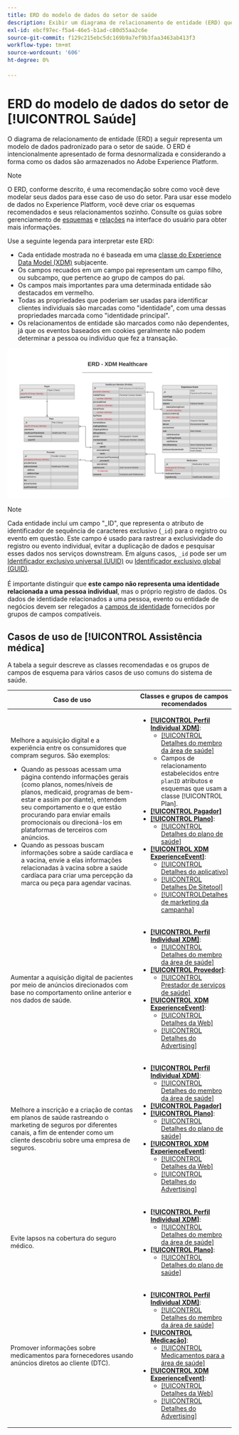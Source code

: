 ```yaml
---
title: ERD do modelo de dados do setor de saúde
description: Exibir um diagrama de relacionamento de entidade (ERD) que descreva um modelo de dados padronizado para o setor de saúde. Esse modelo de dados é compatível com o Experience Data Model (XDM) para uso no Adobe Experience Platform.
exl-id: ebcf97ec-f5a4-46e5-b1ad-c80d55aa2c6e
source-git-commit: f129c215ebc5dc169b9a7ef9b3faa3463ab413f3
workflow-type: tm+mt
source-wordcount: '606'
ht-degree: 0%

---
```


# ERD do modelo de dados do setor de [!UICONTROL Saúde]

O diagrama de relacionamento de entidade (ERD) a seguir representa um modelo de dados padronizado para o setor de saúde. O ERD é intencionalmente apresentado de forma desnormalizada e considerando a forma como os dados são armazenados no Adobe Experience Platform.

>[!NOTE]
>
>O ERD, conforme descrito, é uma recomendação sobre como você deve modelar seus dados para esse caso de uso do setor. Para usar esse modelo de dados no Experience Platform, você deve criar os esquemas recomendados e seus relacionamentos sozinho. Consulte os guias sobre gerenciamento de [esquemas](../../ui/resources/schemas.md) e [relações](../../tutorials/relationship-ui.md) na interface do usuário para obter mais informações.

Use a seguinte legenda para interpretar este ERD:

* Cada entidade mostrada no é baseada em uma [classe do Experience Data Model (XDM)](../composition.md#class) subjacente.
* Os campos recuados em um campo pai representam um campo filho, ou subcampo, que pertence ao grupo de campos do pai.
* Os campos mais importantes para uma determinada entidade são destacados em vermelho.
* Todas as propriedades que poderiam ser usadas para identificar clientes individuais são marcadas como &quot;identidade&quot;, com uma dessas propriedades marcada como &quot;identidade principal&quot;.
* Os relacionamentos de entidade são marcados como não dependentes, já que os eventos baseados em cookies geralmente não podem determinar a pessoa ou indivíduo que fez a transação.

![Um exemplo de ERD para um modelo de dados do setor de saúde](../../images/industries/healthcare.png)

>[!NOTE]
>
>Cada entidade inclui um campo &quot;_ID&quot;, que representa o atributo de identificador de sequência de caracteres exclusivo (`_id`) para o registro ou evento em questão. Este campo é usado para rastrear a exclusividade do registro ou evento individual, evitar a duplicação de dados e pesquisar esses dados nos serviços downstream. Em alguns casos, `_id` pode ser um [Identificador exclusivo universal (UUID)](https://tools.ietf.org/html/rfc4122) ou [Identificador exclusivo global (GUID)](https://docs.microsoft.com/en-us/dotnet/api/system.guid?view=net-5.0).<br><br>É importante distinguir que **este campo não representa uma identidade relacionada a uma pessoa individual**, mas o próprio registro de dados. Os dados de identidade relacionados a uma pessoa, evento ou entidade de negócios devem ser relegados a [campos de identidade](../composition.md#identity) fornecidos por grupos de campos compatíveis.

## Casos de uso de [!UICONTROL Assistência médica]

A tabela a seguir descreve as classes recomendadas e os grupos de campos de esquema para vários casos de uso comuns do sistema de saúde.

| Caso de uso | Classes e grupos de campos recomendados |
| --- | --- |
| Melhore a aquisição digital e a experiência entre os consumidores que compram seguros. São exemplos: <ul><li>Quando as pessoas acessam uma página contendo informações gerais (como planos, nomes/níveis de planos, medicaid, programas de bem-estar e assim por diante), entendem seu comportamento e o que estão procurando para enviar emails promocionais ou direcioná-los em plataformas de terceiros com anúncios.</li><li>Quando as pessoas buscam informações sobre a saúde cardíaca e a vacina, envie a elas informações relacionadas à vacina sobre a saúde cardíaca para criar uma percepção da marca ou peça para agendar vacinas.</li></ul> | <ul><li>**[[!UICONTROL Perfil Individual XDM]](../../classes/individual-profile.md)**:<ul><li>[[!UICONTROL Detalhes do membro da área de saúde]](../../field-groups/profile/healthcare-member-details.md)</li><li>Campos de relacionamento estabelecidos entre `planID` atributos e esquemas que usam a classe [!UICONTROL Plan].</li></ul></li><li>**[[!UICONTROL Pagador]](../../classes/payer.md)**</li><li>**[[!UICONTROL Plano]](../../classes/plan.md)**:<ul><li>[[!UICONTROL Detalhes do plano de saúde]](../../field-groups/plan/healthcare-plan-details.md)</li></ul></li><li>**[[!UICONTROL XDM ExperienceEvent]](../../classes/experienceevent.md)**:<ul><li>[[!UICONTROL Detalhes do aplicativo]](../../field-groups/event/application-details.md)</li><li>[[!UICONTROL Detalhes De Sitetool]](../../field-groups/event/sitetool-details.md)</li><li>[[!UICONTROL &#x200B; Detalhes de marketing da campanha]](../../field-groups/event/campaign-marketing-details.md)</li></ul></li></ul> |
| Aumentar a aquisição digital de pacientes por meio de anúncios direcionados com base no comportamento online anterior e nos dados de saúde. | <ul><li>**[[!UICONTROL Perfil Individual XDM]](../../classes/individual-profile.md)**:<ul><li>[[!UICONTROL Detalhes do membro da área de saúde]](../../field-groups/profile/healthcare-member-details.md)</li></ul></li><li>**[[!UICONTROL Provedor]](../../classes/provider.md)**:<ul><li>[[!UICONTROL Prestador de serviços de saúde]](../../field-groups/provider/healthcare-provider.md)</li></ul></li><li>**[[!UICONTROL XDM ExperienceEvent]](../../classes/experienceevent.md)**:<ul><li>[[!UICONTROL Detalhes da Web]](../../field-groups/event/web-details.md)</li><li>[[!UICONTROL Detalhes do Advertising]](../../field-groups/event/advertising-details.md)</li></ul></li></ul> |
| Melhore a inscrição e a criação de contas em planos de saúde rastreando o marketing de seguros por diferentes canais, a fim de entender como um cliente descobriu sobre uma empresa de seguros. | <ul><li>**[[!UICONTROL Perfil Individual XDM]](../../classes/individual-profile.md)**:<ul><li>[[!UICONTROL Detalhes do membro da área de saúde]](../../field-groups/profile/healthcare-member-details.md)</li></ul></li><li>**[[!UICONTROL Pagador]](../../classes/payer.md)**</li><li>**[[!UICONTROL Plano]](../../classes/plan.md)**:<ul><li>[[!UICONTROL Detalhes do plano de saúde]](../../field-groups/plan/healthcare-plan-details.md)</li></ul></li><li>**[[!UICONTROL XDM ExperienceEvent]](../../classes/experienceevent.md)**:<ul><li>[[!UICONTROL Detalhes da Web]](../../field-groups/event/web-details.md)</li><li>[[!UICONTROL Detalhes do Advertising]](../../field-groups/event/advertising-details.md)</li></ul></li></ul> |
| Evite lapsos na cobertura do seguro médico. | <ul><li>**[[!UICONTROL Perfil Individual XDM]](../../classes/individual-profile.md)**:<ul><li>[[!UICONTROL Detalhes do membro da área de saúde]](../../field-groups/profile/healthcare-member-details.md)</li></ul></li><li>**[[!UICONTROL Plano]](../../classes/plan.md)**:<ul><li>[[!UICONTROL Detalhes do plano de saúde]](../../field-groups/plan/healthcare-plan-details.md)</li></ul></li></ul> |
| Promover informações sobre medicamentos para fornecedores usando anúncios diretos ao cliente (DTC). | <ul><li>**[[!UICONTROL Perfil Individual XDM]](../../classes/individual-profile.md)**:<ul><li>[[!UICONTROL Detalhes do membro da área de saúde]](../../field-groups/profile/healthcare-member-details.md)</li></ul></li><li>**[[!UICONTROL Medicação]](../../classes/medication.md)**:<ul><li>[[!UICONTROL Medicamentos para a área de saúde]](../../field-groups/medication/healthcare-medication.md)</li></ul></li><li>**[[!UICONTROL XDM ExperienceEvent]](../../classes/experienceevent.md)**:<ul><li>[[!UICONTROL Detalhes da Web]](../../field-groups/event/web-details.md)</li><li>[[!UICONTROL Detalhes do Advertising]](../../field-groups/event/advertising-details.md)</li></ul></li></ul> |

